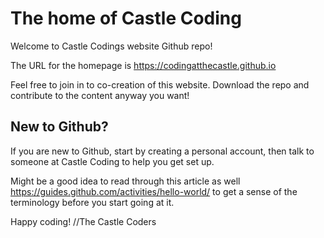 # The home of Castle Coding
Welcome to Castle Codings website Github repo!

The URL for the homepage is https://codingatthecastle.github.io

Feel free to join in to co-creation of this website. Download the repo and contribute to the content anyway you want!

## New to Github?
If you are new to Github, start by creating a personal account, then talk to someone at Castle Coding to help you get set up.

Might be a good idea to read through this article as well https://guides.github.com/activities/hello-world/ to get a sense of the terminology before you start going at it.

Happy coding!
//The Castle Coders
